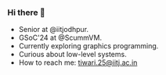 ### Hi there 👋

- Senior at @iitjodhpur.
- GSoC'24 at @ScummVM.
- Currently exploring graphics programming.
- Curious about low-level systems. 
- How to reach me: <a href="mailto:tiwari.25@iitj.ac.in">tiwari.25@iitj.ac.in</a>
